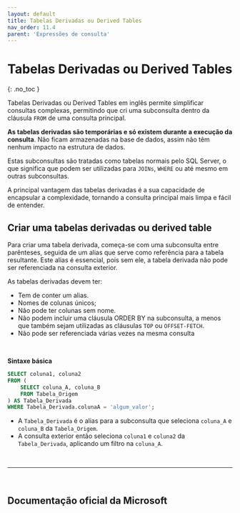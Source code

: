```yaml
---
layout: default
title: Tabelas Derivadas ou Derived Tables
nav_order: 11.4
parent: 'Expressões de consulta'
---
```



# Tabelas Derivadas ou Derived Tables
{: .no_toc }


Tabelas Derivadas ou Derived Tables em inglês permite simplificar consultas complexas, permitindo que cri uma subconsulta dentro da cláusula `FROM` de uma consulta principal. 


**As tabelas derivadas são temporárias e só existem durante a execução da consulta**. Não ficam armazenadas na base de dados, assim não têm nenhum impacto na estrutura de dados.


Estas subconsultas são tratadas como tabelas normais pelo SQL Server, o que significa que podem ser utilizadas para `JOINs`, `WHERE` ou até mesmo em outras subconsultas. 

A principal vantagem das tabelas derivadas é a sua capacidade de encapsular a complexidade, tornando a consulta principal mais limpa e fácil de entender. 

## Criar uma tabelas derivadas ou derived table

Para criar uma tabela derivada, começa-se com uma subconsulta entre parênteses, seguida de um alias que serve como referência para a tabela resultante. Este alias é essencial, pois sem ele, a tabela derivada não pode ser referenciada na consulta exterior. 

As tabelas derivadas devem ter:
* Tem de conter um alias.
* Nomes de colunas únicos;
* Não pode ter colunas sem nome.
* Não podem incluir uma cláusula ORDER BY na subconsulta, a menos que também sejam utilizadas as cláusulas `TOP` ou `OFFSET-FETCH`.
* Não pode ser referenciada várias vezes na mesma consulta

<br>

**Sintaxe básica**

```sql
SELECT coluna1, coluna2
FROM (
    SELECT coluna_A, coluna_B
    FROM Tabela_Origem
) AS Tabela_Derivada
WHERE Tabela_Derivada.colunaA = 'algum_valor';
```

* A `Tabela_Derivada` é o alias para a subconsulta que seleciona `coluna_A` e `coluna_B` da `Tabela_Origem`.
* A consulta exterior então seleciona `coluna1` e `coluna2` da `Tabela_Derivada`, aplicando um filtro na `coluna_A`.




<br>

---

<br>

##  Documentação oficial da Microsoft



